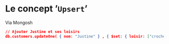 # **Le concept ’`Upsert`’**
Via Mongosh
```json
// Ajouter Justine et ses loisirs
db.customers.updateOne( { nom: "Justine" } , { $set: { loisir: ["crochet", "danse classique", "peinture", "running"] } } , { upsert: true } );
```
<!-- ```json
// Ajouter plusieurs personnes en une ligne
db.customers.updateOne( { nom: "Justine1" } , { $set: { loisir: ["crochet", "danse classique", "peinture", "running"] } } , { upsert: true } );db.customers.updateOne( { nom: "Justine2" } , { $set: { loisir: ["crochet", "danse classique", "peinture", "running"] } } , { upsert: true } );db.customers.updateOne( { nom: "Justine3" } , { $set: { loisir: ["crochet", "danse classique", "peinture", "running"] } } , { upsert: true } );db.customers.updateOne( { nom: "Justine4" } , { $set: { loisir: ["crochet", "danse classique", "peinture", "running"] } } , { upsert: true } );
// Autrement
db.customers.insertMany( [ { nom: "David", age: 60, loisir: ["voiture", "violon"] }, { nom: "David", age: 80, loisir: ["Voiture", "Violon"] } ] ) ;
``` -->